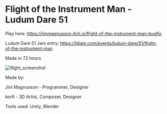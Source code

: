 # Flight of the Instrument Man - Ludum Dare 51
Play here: https://jimmagnusson.itch.io/flight-of-the-instrument-man-bugfix

Ludum Dare 51 Jam entry: https://ldjam.com/events/ludum-dare/51/flight-of-the-instrument-man

Made in 72 hours

![flight_screenshot](https://github.com/JimMagnusson/Flight-of-the-Instrument-Man-Ludum-Dare-51/assets/50302387/36a2b552-13ef-4a0f-9fee-0dc917a27766)

Made by: 

Jim Magnusson - Programmer, Designer

korfi - 3D Artist, Composer, Designer


Tools used:
Unity, Blender
